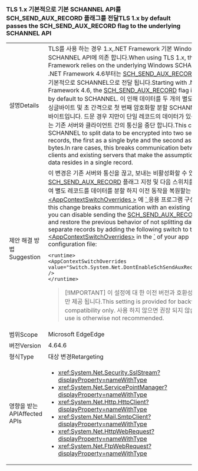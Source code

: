 ### <a name="tls-1x-by-default-passes-the-schsendauxrecord-flag-to-the-underlying-schannel-api"></a><span data-ttu-id="c2124-101">TLS 1.x 기본적으로 기본 SCHANNEL API를 SCH_SEND_AUX_RECORD 플래그를 전달</span><span class="sxs-lookup"><span data-stu-id="c2124-101">TLS 1.x by default passes the SCH_SEND_AUX_RECORD flag to the underlying SCHANNEL API</span></span>

|   |   |
|---|---|
|<span data-ttu-id="c2124-102">설명</span><span class="sxs-lookup"><span data-stu-id="c2124-102">Details</span></span>|<span data-ttu-id="c2124-103">TLS를 사용 하는 경우 1.x,.NET Framework 기본 Windows SCHANNEL API에 의존 합니다.</span><span class="sxs-lookup"><span data-stu-id="c2124-103">When using TLS 1.x, the .NET Framework relies on the underlying Windows SCHANNEL API.</span></span> <span data-ttu-id="c2124-104">.NET Framework 4.6부터는 [SCH_SEND_AUX_RECORD](https://msdn.microsoft.com/library/windows/desktop/aa379810.aspx) 플래그는 기본적으로 SCHANNEL으로 전달 됩니다.</span><span class="sxs-lookup"><span data-stu-id="c2124-104">Starting with .NET Framework 4.6, the [SCH_SEND_AUX_RECORD](https://msdn.microsoft.com/library/windows/desktop/aa379810.aspx) flag is passed by default to SCHANNEL.</span></span> <span data-ttu-id="c2124-105">이 인해 데이터를 두 개의 별도 레코드로 싱글바이트 및 초 간격으로 첫 번째 암호화할 분할 SCHANNEL <em>n</em>-1 바이트입니다. 드문 경우 지만이 단일 레코드의 데이터가 있는 가정 하는 기존 서버와 클라이언트 간의 통신을 중단 합니다.</span><span class="sxs-lookup"><span data-stu-id="c2124-105">This causes SCHANNEL to split data to be encrypted into two separate records, the first as a single byte and the second as <em>n</em>-1 bytes.In rare cases, this breaks communication between clients and existing servers that make the assumption that the data resides in a single record.</span></span>|
|<span data-ttu-id="c2124-106">제안 해결 방법</span><span class="sxs-lookup"><span data-stu-id="c2124-106">Suggestion</span></span>|<span data-ttu-id="c2124-107">이 변경은 기존 서버와 통신을 끊고, 보내는 비활성화할 수 있습니다는 [SCH_SEND_AUX_RECORD](https://msdn.microsoft.com/library/windows/desktop/aa379810.aspx) 플래그 지정 및 다음 스위치를 추가 하 여 별도 레코드를 데이터를 분할 하지 이전 동작을 복원할는 [ \<AppContextSwitchOverrides >](~/docs/framework/configure-apps/file-schema/runtime/appcontextswitchoverrides-element.md) 에 [ \` ](~/docs/framework/configure-apps/file-schema/runtime/runtime-element.md) 응용 프로그램 구성 파일:</span><span class="sxs-lookup"><span data-stu-id="c2124-107">If this change breaks communication with an existing server, you can disable sending the [SCH_SEND_AUX_RECORD](https://msdn.microsoft.com/library/windows/desktop/aa379810.aspx) flag and restore the previous behavior of not splitting data into separate records by adding the following switch to the [\<AppContextSwitchOverrides>](~/docs/framework/configure-apps/file-schema/runtime/appcontextswitchoverrides-element.md) in the [\`](~/docs/framework/configure-apps/file-schema/runtime/runtime-element.md) of your app configuration file:</span></span><pre><code class="language-xml">&lt;runtime&gt;&#13;&#10;&lt;AppContextSwitchOverrides&#13;&#10;value=&quot;Switch.System.Net.DontEnableSchSendAuxRecord=true&quot; /&gt;&#13;&#10;&lt;/runtime&gt;&#13;&#10;</code></pre> <blockquote> [!IMPORTANT] <span data-ttu-id="c2124-108">이 설정에 대 한 이전 버전과 호환성을 위해서만 제공 됩니다.</span><span class="sxs-lookup"><span data-stu-id="c2124-108">This setting is provided for backward compatibility only.</span></span> <span data-ttu-id="c2124-109">사용 하지 않으면 권장 되지 않습니다.</span><span class="sxs-lookup"><span data-stu-id="c2124-109">Its use is otherwise not recommended.</span></span></blockquote> |
|<span data-ttu-id="c2124-110">범위</span><span class="sxs-lookup"><span data-stu-id="c2124-110">Scope</span></span>|<span data-ttu-id="c2124-111">Microsoft Edge</span><span class="sxs-lookup"><span data-stu-id="c2124-111">Edge</span></span>|
|<span data-ttu-id="c2124-112">버전</span><span class="sxs-lookup"><span data-stu-id="c2124-112">Version</span></span>|<span data-ttu-id="c2124-113">4.6</span><span class="sxs-lookup"><span data-stu-id="c2124-113">4.6</span></span>|
|<span data-ttu-id="c2124-114">형식</span><span class="sxs-lookup"><span data-stu-id="c2124-114">Type</span></span>|<span data-ttu-id="c2124-115">대상 변경</span><span class="sxs-lookup"><span data-stu-id="c2124-115">Retargeting</span></span>|
|<span data-ttu-id="c2124-116">영향을 받는 API</span><span class="sxs-lookup"><span data-stu-id="c2124-116">Affected APIs</span></span>|<ul><li><xref:System.Net.Security.SslStream?displayProperty=nameWithType></li><li><xref:System.Net.ServicePointManager?displayProperty=nameWithType></li><li><xref:System.Net.Http.HttpClient?displayProperty=nameWithType></li><li><xref:System.Net.Mail.SmtpClient?displayProperty=nameWithType></li><li><xref:System.Net.HttpWebRequest?displayProperty=nameWithType></li><li><xref:System.Net.FtpWebRequest?displayProperty=nameWithType></li></ul>|

